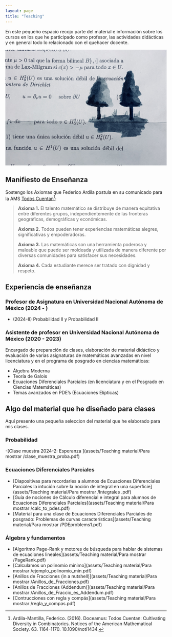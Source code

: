 ```yaml
---
layout: page
title: "Teaching"
---
```


En este pequeño espacio recojo parte del material e información sobre los cursos en los que he participado como profesor, las actividades didácticas y en general todo lo relacionado con el quehacer docente. 

<div style="text-align:center;">
  <img src="/assets/pictures/math1.jpeg" alt="math1">
</div>

## Manifiesto de Enseñanza 

Sostengo los Axiomas que Federico Ardila postula en su comunicado para la AMS  [Todos Cuentan](https://www.ams.org/journals/notices/201610/rnoti-p1164.pdf)[^1]:

> __Axioma 1.__ El talento matemático se distribuye de manera equitativa entre diferentes grupos, independientemente de las fronteras geográficas, demográficas y económicas.
> 
> __Axioma 2.__ Todos pueden tener experiencias matemáticas alegres, significativas y empoderadoras.
> 
> __Axioma 3.__ Las matemáticas son una herramienta poderosa y maleable que puede ser moldeada y utilizada de manera diferente por diversas comunidades para satisfacer sus necesidades.
> 
> __Axioma 4.__ Cada estudiante merece ser tratado con dignidad y respeto.


[^1]: Ardila-Mantilla, Federico. (2016). Doceamus: Todos Cuentan: Cultivating Diversity in Combinatorics. Notices of the American Mathematical Society. 63. 1164-1170. 10.1090/noti1434. 

## Experiencia de enseñanza 

### Profesor de Asignatura en Universidad Nacional Autónoma de México (2024 - )
- (2024-II) Probabilidad II y Probabilidad II

### Asistente de profesor en Universidad Nacional Autónoma de México (2020 - 2023)

Encargado de preparación de clases, elaboración de material didáctico y evaluación 
de varias asignaturas de matemáticas avanzadas en nivel licenciatura y en el programa de posgrado en ciencias matemáticas:
- Álgebra Moderna
- Teoría de Galois
- Ecuaciones Diferenciales Parciales (en licenciatura y en el Posgrado en Ciencias Matemáticas)
- Temas avanzados en PDE’s (Ecuaciones Elípticas)


## Algo del material que he diseñado para clases 
Aquí presento una pequeña seleccion del material que he elaborado para mis clases.

### Probabilidad 

-[Clase muestra 2024-2: Esperanza ](assets/Teaching material/Para mostrar /clase_muestra_proba.pdf)

### Ecuaciones Diferenciales Parciales 

- [Diapositivas para recordarles a alumnos de Ecuaciones Diferenciales Parciales la intución sobre la noción de integral en una superficie](assets/Teaching material/Para mostrar /Integrales .pdf)
- [Guía de nociones de Cálculo diferencial e integral para alumnos de Ecuaciones Diferenciales Parciales](assets/Teaching material/Para mostrar /calc_to_pdes.pdf)
- [Material para una clase de Ecuaciones Diferenciales Parciales de posgrado: Problemas de curvas características](assets/Teaching material/Para mostrar /PDEproblems1.pdf)

### Álgebra y fundamentos
- [Algoritmo Page-Rank y motores de búsqueda para hablar de sistemas de ecuaciones lineales](assets/Teaching material/Para mostrar /PageRank.pdf)
- [Calculamos un polinomio mínimo](assets/Teaching material/Para mostrar /ejemplo_polinomio_min.pdf)
- [Anillos de Fracciones (in a nutshell)](assets/Teaching material/Para mostrar /Anillos_de_Fracciones.pdf)
- [Anillos de Fracciones (Addendum)](assets/Teaching material/Para mostrar /Anillos_de_Fraccio_es_Addendum.pdf)
- [Contrucciones con regla y compás](assets/Teaching material/Para mostrar /regla_y_compas.pdf)









